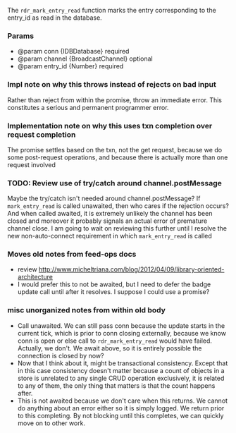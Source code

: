 The `rdr_mark_entry_read` function marks the entry corresponding to the entry_id as read in the database.

### Params
* @param conn {IDBDatabase} required
* @param channel {BroadcastChannel} optional
* @param entry_id {Number} required

### Impl note on why this throws instead of rejects on bad input
Rather than reject from within the promise, throw an immediate error. This constitutes a serious and permanent programmer error.

### Implementation note on why this uses txn completion over request completion
The promise settles based on the txn, not the get request, because we do some post-request operations, and because there is actually more than one request involved

### TODO: Review use of try/catch around channel.postMessage
Maybe the try/catch isn't needed around channel.postMessage? If `mark_entry_read` is called unawaited, then who cares if the rejection occurs? And when called awaited, it is extremely unlikely the channel has been closed and moreover it probably signals an actual error of premature channel close. I am going to wait on reviewing this further until I resolve the new non-auto-connect requirement in which `mark_entry_read` is called

### Moves old notes from feed-ops docs
* review http://www.micheltriana.com/blog/2012/04/09/library-oriented-architecture
* I would prefer this to not be awaited, but I need to defer the badge update call until after it resolves. I suppose I could use a promise?

### misc unorganized notes from within old body
* Call unawaited. We can still pass conn because the update starts in the current tick, which is prior to conn closing externally, because we know conn is open or else call to `rdr_mark_entry_read` would have failed. Actually, we don't. We await above, so it is entirely possible the connection is closed by now?
* Now that I think about it, might be transactional consistency. Except that in this case consistency doesn't matter because a count of objects in a store is unrelated to any single CRUD operation exclusively, it is related to any of them, the only thing that matters is that the count happens after.
* This is not awaited because we don't care when this returns. We cannot do anything about an error either so it is simply logged. We return prior to this completing. By not blocking until this completes, we can quickly move on to other work.
